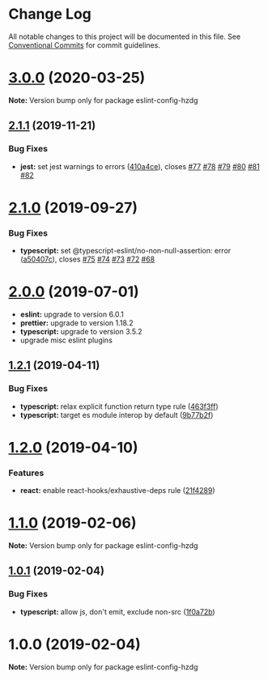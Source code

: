 # Change Log

All notable changes to this project will be documented in this file.
See [Conventional Commits](https://conventionalcommits.org) for commit guidelines.

# [3.0.0](https://github.com/hzdg/linter-configs/compare/eslint-config-hzdg@2.1.1...eslint-config-hzdg@3.0.0) (2020-03-25)

**Note:** Version bump only for package eslint-config-hzdg





## [2.1.1](https://github.com/hzdg/linter-configs/compare/eslint-config-hzdg@2.1.0...eslint-config-hzdg@2.1.1) (2019-11-21)


### Bug Fixes

* **jest:** set jest warnings to errors ([410a4ce](https://github.com/hzdg/linter-configs/commit/410a4ce)), closes [#77](https://github.com/hzdg/linter-configs/issues/77) [#78](https://github.com/hzdg/linter-configs/issues/78) [#79](https://github.com/hzdg/linter-configs/issues/79) [#80](https://github.com/hzdg/linter-configs/issues/80) [#81](https://github.com/hzdg/linter-configs/issues/81) [#82](https://github.com/hzdg/linter-configs/issues/82)





# [2.1.0](https://github.com/hzdg/linter-configs/compare/eslint-config-hzdg@2.0.0...eslint-config-hzdg@2.1.0) (2019-09-27)


### Bug Fixes

* **typescript:** set @typescript-eslint/no-non-null-assertion: error ([a50407c](https://github.com/hzdg/linter-configs/commit/a50407c)), closes [#75](https://github.com/hzdg/linter-configs/issues/75) [#74](https://github.com/hzdg/linter-configs/issues/74) [#73](https://github.com/hzdg/linter-configs/issues/73) [#72](https://github.com/hzdg/linter-configs/issues/72) [#68](https://github.com/hzdg/linter-configs/issues/68)





# [2.0.0](https://github.com/hzdg/linter-configs/compare/eslint-config-hzdg@2.0.0-alpha.0...eslint-config-hzdg@2.0.0) (2019-07-01)

* **eslint:** upgrade to version 6.0.1
* **prettier:** upgrade to version 1.18.2
* **typescript:** upgrade to version 3.5.2
* upgrade misc eslint plugins





## [1.2.1](https://github.com/hzdg/linter-configs/compare/eslint-config-hzdg@1.2.0...eslint-config-hzdg@1.2.1) (2019-04-11)


### Bug Fixes

* **typescript:** relax explicit function return type rule ([463f3ff](https://github.com/hzdg/linter-configs/commit/463f3ff))
* **typescript:** target es module interop by default ([9b77b2f](https://github.com/hzdg/linter-configs/commit/9b77b2f))





# [1.2.0](https://github.com/hzdg/linter-configs/compare/eslint-config-hzdg@1.1.0...eslint-config-hzdg@1.2.0) (2019-04-10)


### Features

* **react:** enable react-hooks/exhaustive-deps rule ([21f4289](https://github.com/hzdg/linter-configs/commit/21f4289))





# [1.1.0](https://github.com/hzdg/linter-configs/compare/eslint-config-hzdg@1.0.1...eslint-config-hzdg@1.1.0) (2019-02-06)

**Note:** Version bump only for package eslint-config-hzdg





## [1.0.1](https://github.com/hzdg/linter-configs/compare/eslint-config-hzdg@1.0.0...eslint-config-hzdg@1.0.1) (2019-02-04)


### Bug Fixes

* **typescript:** allow js, don't emit, exclude non-src ([1f0a72b](https://github.com/hzdg/linter-configs/commit/1f0a72b))





# 1.0.0 (2019-02-04)

**Note:** Version bump only for package eslint-config-hzdg
